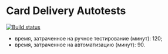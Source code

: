 # Card Delivery Autotests

[![Build status](https://ci.appveyor.com/api/projects/status/e0d6jfsibnd0haxq?svg=true)](https://ci.appveyor.com/project/vzelenkova/client-creations)

* время, затраченное на ручное тестирование (минут): 120;
* время, затраченное на автоматизацию (минут): 90.
